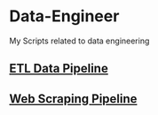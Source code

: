 # Data-Engineer

My Scripts related to data engineering

## [ETL Data Pipeline]()

## [Web Scraping Pipeline](https://github.com/xipengchen/Data-Engineer/blob/master/web_scrapping_download.py)
